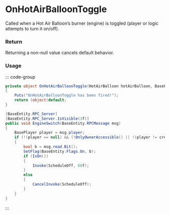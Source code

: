 # OnHotAirBalloonToggle
<Badge type="info" text="Entity"/>[<Badge type="danger" text="Carbon Compatible"/>](https://github.com/CarbonCommunity/Carbon)[<Badge type="warning" text="Oxide Compatible"/>](https://github.com/OxideMod/Oxide.Rust)
Called when a Hot Air Balloon’s burner (engine) is toggled (player or logic attempts to turn it on/off).

### Return
Returning a non-null value cancels default behavior.

### Usage
::: code-group
```csharp [Example]
private object OnHotAirBalloonToggle(HotAirBalloon hotAirBalloon, BasePlayer player)
{
	Puts("OnHotAirBalloonToggle has been fired!");
	return (object)default;
}
```
```csharp [Source — Assembly-CSharp @ HotAirBalloon]
[BaseEntity.RPC_Server]
[BaseEntity.RPC_Server.IsVisible(3f)]
public void EngineSwitch(BaseEntity.RPCMessage msg)
{
	BasePlayer player = msg.player;
	if (!(player == null) && (!OnlyOwnerAccessible() || !(player != creatorEntity)))
	{
		bool b = msg.read.Bit();
		SetFlag(BaseEntity.Flags.On, b);
		if (IsOn())
		{
			Invoke(ScheduleOff, 60f);
		}
		else
		{
			CancelInvoke(ScheduleOff);
		}
	}
}

```
:::
